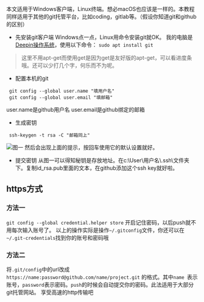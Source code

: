 本文适用于Windows客户端，Linux终端。想必macOS也应该是一样的。本教程同样适用于其他的git托管平台，比如coding，gitlab等。（假设你知道git和github的区别）
- 先安装git客户端
Windows点一点，Linux用命令安装git就OK。
我的电脑是[Deepin操作系统](https://deepin.org)，使用以下命令：
`sudo apt install git`

> 这里不用apt-get而使用get是因为get是友好版的apt-get，可以看进度条哦。还可以少打几个字，何乐而不为呢。
- 配置本机的git

```
 git config --global user.name "填用户名"
 git config --global user.email "填邮箱"
```

user.name是github用户名
user.email是github绑定的邮箱
- 生成密钥

```
 ssh-keygen -t rsa -C "邮箱同上"
```

![图一](http://upload-images.jianshu.io/upload_images/6434906-06d91778a43a0f16.png?imageMogr2/auto-orient/strip%7CimageView2/2/w/1240)
然后会出现上面的提示，按回车使用它的默认设置就好。
　　
- 提交密钥
从图一可以得知秘钥是存放地址。在c:\User\用户名\\.ssh\文件夹下。复制id_rsa.pub里面的文本，在github添加这个ssh key就好啦。
## https方式

### 方法一

```git config --global credential.helper store```
开启记住密码，以后push就不用每次输入账号了。
以上的操作实际是操作`~/.gitconfig`文件，你还可以在`~/.git-credentials`找到你的账号和密码哦

### 方法二

将`.git/config`中的url改成
`https://name:password@github.com/name/project.git`
的格式。其中`name `表示账号，`password`表示密码。`push`的时候会自动提交你的密码。此法适用于大部分git托管网站。
享受高速的http传输吧
